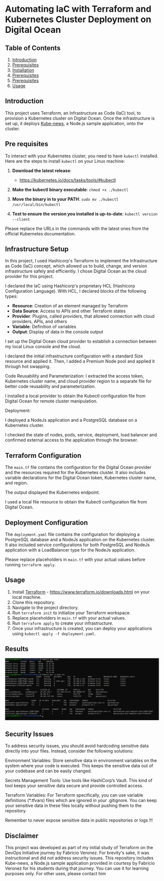 # Automating IaC with Terraform and Kubernetes Cluster Deployment on Digital Ocean

## Table of Contents

1. [Introduction](#introduction)
2. [Prerequisites](#pre-requisites)
3. [Installation](#infrastructure-setup)
4. [Prerequisites](#deployment-configuration)
5. [Prerequisites](#terraform-configuration)
4. [Usage](#usage)


## Introduction
This project uses Terraform, an Infrastructure as Code (IaC) tool, to provision a Kubernetes cluster on Digital Ocean. Once the infrastructure is set up, it deploys [Kube-news](https://github.com/KubeDev/kube-news), a Node.js sample application, onto the cluster.

## Pre requisites

To interact with your Kubernetes cluster, you need to have `kubectl` installed. Here are the steps to install `kubectl` on your Linux machine:

1. **Download the latest release**:
   - https://kubernetes.io/docs/tasks/tools/#kubectl

2. **Make the kubectl binary executable**: `chmod +x ./kubectl`
3. **Move the binary in to your PATH**: `sudo mv ./kubectl /usr/local/bin/kubectl`
4. **Test to ensure the version you installed is up-to-date**: `kubectl version --client`

Please replace the URLs in the commands with the latest ones from the official Kubernetes documentation.

## Infrastructure Setup

In this project, I used Hashicorp's Terraform to implement the Infrastructure as Code (IaC) concept, which allowed us to build, change, and version infrastructure safely and efficiently. I chose Digital Ocean as the cloud provider for this project.

I declared the IaC using Hashicorp's proprietary HCL (Hashicorp Configuration Language). With HCL, I declared blocks of the following types:

- **Resource**: Creation of an element managed by Terraform
- **Data Source**: Access to APIs and other Terraform states
- **Provider**: Plugins, called providers, that allowed connection with cloud providers, APIs, and others
- **Variable**: Definition of variables
- **Output**: Display of data in the console output

I set up the Digital Ocean cloud provider to establish a connection between my local Linux console and the cloud.

I declared the initial infrastructure configuration with a standard Size resource and applied it. Then, I added a Premium Node pool and applied it  through hot swapping.

Code Reusability and Parameterization:
I extracted the access token, Kubernetes cluster name, and cloud provider region to a separate file for better code reusability and parameterization.

I installed a local provider to obtain the Kubectl configuration file from Digital Ocean for remote cluster manipulation.

Deployment:

I deployed a NodeJs application and a PostgreSQL database on a Kubernetes cluster.

I checked the state of nodes, pods, service, deployment, load balancer and confirmed external access to the application through the browser.

## Terraform Configuration

The `main.tf` file contains the configuration for the Digital Ocean provider and the resources required for the Kubernetes cluster. It also includes  variable declarations for the Digital Ocean token, Kubernetes cluster name, and region.

The output displayed the Kubernetes endpoint.

I used a local file resource to obtain the Kubectl configuration file from Digital Ocean.

## Deployment Configuration

The `deployment.yaml` file contains the configuration for deploying a PostgreSQL database and a NodeJs application on the Kubernetes cluster. It also included service configurations for both PostgreSQL and NodeJs application with a LoadBalancer type for the NodeJs application.

Please replace placeholders in `main.tf` with your actual values before running `terraform apply`.

## Usage

1. Install [Terraform](https://www.terraform.io/downloads.html) - https://www.terraform.io/downloads.html on your local machine.
2. Clone this repository.
3. Navigate to the project directory.
4. Run `terraform init` to initialize your Terraform workspace.
5. Replace placeholders in `main.tf` with your actual values.
6. Run `terraform apply` to create your infrastructure.
7. Once your infrastructure is created, you can deploy your applications using `kubectl apply -f deployment.yaml`.

## Results

![](Terraform_Kubernetes_DigitalOcean.png)

## Security Issues

To address security issues, you should avoid hardcoding sensitive data directly into your files. Instead, consider the following solutions:

Environment Variables: Store sensitive data in environment variables on the system where your code is executed. This keeps the sensitive data out of your codebase and can be easily changed.

Secrets Management Tools: Use tools like HashiCorp’s Vault. This kind of tool keeps your sensitive data secure and provide controlled access.

Terraform Variables: For Terraform specifically, you can use variable definitions (*.tfvars) files which are ignored in your .gitignore. You can keep your sensitive data in these files locally without pushing them to the repository.

Remember to never expose sensitive data in public repositories or logs !!!

## Disclaimer

This project was developed as part of my initial study of Terraform on the DevOps Initiative journey by Fabricio Veronez. For brevity's sake, it was instructional and did not address security issues. This repository includes Kube-news, a Node.js sample application provided in courtesy by Fabricio Veronez for his students during that journey. You can use it for learning purposes only. For other uses, please contact him

